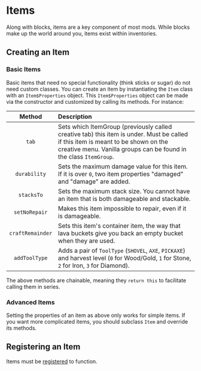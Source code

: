 Items
=====

Along with blocks, items are a key component of most mods. While blocks make up the world around you, items exist within inventories.

Creating an Item
----------------

### Basic Items

Basic items that need no special functionality (think sticks or sugar) do not need custom classes. You can create an item by instantiating the `Item` class with an `Item$Properties` object. This `Item$Properties` object can be made via the constructor and customized by calling its methods. For instance:

|         Method         |                  Description                  |
|:----------------------:|:----------------------------------------------|
|         `tab`        | Sets which ItemGroup (previously called creative tab) this item is under. Must be called if this item is meant to be shown on the creative menu. Vanilla groups can be found in the class `ItemGroup`. |
|       `durability`      | Sets the maximum damage value for this item. If it is over `0`, two item properties "damaged" and "damage" are added. |
|     `stacksTo`     | Sets the maximum stack size. You cannot have an item that is both damageable and stackable. |
|      `setNoRepair`     | Makes this item impossible to repair, even if it is damageable. |
|     `craftRemainder`    | Sets this item's container item, the way that lava buckets give you back an empty bucket when they are used. |
|      `addToolType`     | Adds a pair of `ToolType` (`SHOVEL`, `AXE`, `PICKAXE`) and harvest level (`0` for Wood/Gold, `1` for Stone, `2` for Iron, `3` for Diamond). |

The above methods are chainable, meaning they `return this` to facilitate calling them in series.

### Advanced Items

Setting the properties of an item as above only works for simple items. If you want more complicated items, you should subclass `Item` and override its methods.

Registering an Item
-------------------

Items must be [registered][registering] to function.

[registering]: ../개념들/레지스트리.md#methods-for-registering

